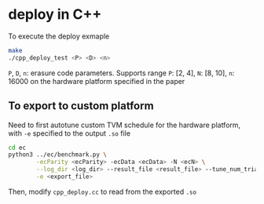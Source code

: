 # deploy in C++
To execute the deploy exmaple
```bash
make
./cpp_deploy_test <P> <D> <n>
```
`P`, `D`, `n`: erasure code parameters. Supports range `P`: [2, 4], `N`: [8, 10], `n`: 16000 on the hardware platform specified in the paper

## To export to custom platform
Need to first autotune custom TVM schedule for the hardware platform, with `-e` specified to the output `.so` file
```bash
cd ec
python3 ../ec/benchmark.py \
        -ecParity <ecParity> -ecData <ecData> -N <ecN> \
        --log_dir <log_dir> --result_file <result_file> --tune_num_trials_total <num_trials> \
        -e <export_file>
```
Then, modify `cpp_deploy.cc` to read from the exported `.so`